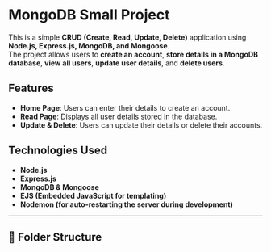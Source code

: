 # MongoDB Small Project

This is a simple **CRUD (Create, Read, Update, Delete)** application using **Node.js, Express.js, MongoDB, and Mongoose**.  
The project allows users to **create an account**, **store details in a MongoDB database**, **view all users**, **update user details**, and **delete users**.  

## Features
- **Home Page**: Users can enter their details to create an account.
- **Read Page**: Displays all user details stored in the database.
- **Update & Delete**: Users can update their details or delete their accounts.

## Technologies Used
- **Node.js**  
- **Express.js**  
- **MongoDB & Mongoose**  
- **EJS (Embedded JavaScript for templating)**  
- **Nodemon (for auto-restarting the server during development)**  

---

## 📂 Folder Structure
